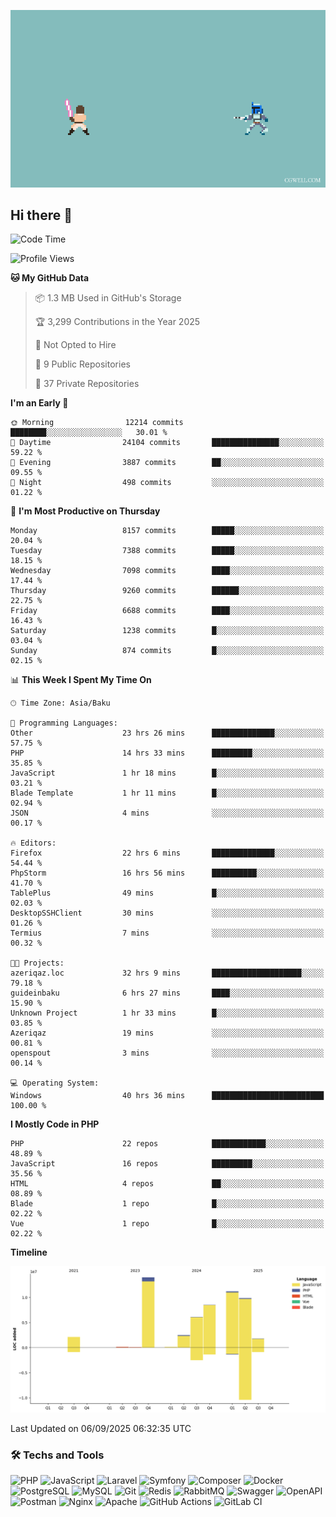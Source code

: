 <!--WALLPAPER-->
<p align='center'>
  <img src='assets/wallpapers/14.gif' alt='Banner'>
</p>
<!--/WALLPAPER-->

## Hi there 👋

<!--START_SECTION:waka-->
![Code Time](http://img.shields.io/badge/Code%20Time-235%20hrs%2049%20mins-blue)

![Profile Views](http://img.shields.io/badge/Profile%20Views-0-blue)

**🐱 My GitHub Data** 

> 📦 1.3 MB Used in GitHub's Storage 
 > 
> 🏆 3,299 Contributions in the Year 2025
 > 
> 🚫 Not Opted to Hire
 > 
> 📜 9 Public Repositories 
 > 
> 🔑 37 Private Repositories 
 > 
**I'm an Early 🐤** 

```text
🌞 Morning                12214 commits       ████████░░░░░░░░░░░░░░░░░   30.01 % 
🌆 Daytime                24104 commits       ███████████████░░░░░░░░░░   59.22 % 
🌃 Evening                3887 commits        ██░░░░░░░░░░░░░░░░░░░░░░░   09.55 % 
🌙 Night                  498 commits         ░░░░░░░░░░░░░░░░░░░░░░░░░   01.22 % 
```
📅 **I'm Most Productive on Thursday** 

```text
Monday                   8157 commits        █████░░░░░░░░░░░░░░░░░░░░   20.04 % 
Tuesday                  7388 commits        █████░░░░░░░░░░░░░░░░░░░░   18.15 % 
Wednesday                7098 commits        ████░░░░░░░░░░░░░░░░░░░░░   17.44 % 
Thursday                 9260 commits        ██████░░░░░░░░░░░░░░░░░░░   22.75 % 
Friday                   6688 commits        ████░░░░░░░░░░░░░░░░░░░░░   16.43 % 
Saturday                 1238 commits        █░░░░░░░░░░░░░░░░░░░░░░░░   03.04 % 
Sunday                   874 commits         █░░░░░░░░░░░░░░░░░░░░░░░░   02.15 % 
```


📊 **This Week I Spent My Time On** 

```text
🕑︎ Time Zone: Asia/Baku

💬 Programming Languages: 
Other                    23 hrs 26 mins      ██████████████░░░░░░░░░░░   57.75 % 
PHP                      14 hrs 33 mins      █████████░░░░░░░░░░░░░░░░   35.85 % 
JavaScript               1 hr 18 mins        █░░░░░░░░░░░░░░░░░░░░░░░░   03.21 % 
Blade Template           1 hr 11 mins        █░░░░░░░░░░░░░░░░░░░░░░░░   02.94 % 
JSON                     4 mins              ░░░░░░░░░░░░░░░░░░░░░░░░░   00.17 % 

🔥 Editors: 
Firefox                  22 hrs 6 mins       ██████████████░░░░░░░░░░░   54.44 % 
PhpStorm                 16 hrs 56 mins      ██████████░░░░░░░░░░░░░░░   41.70 % 
TablePlus                49 mins             █░░░░░░░░░░░░░░░░░░░░░░░░   02.03 % 
DesktopSSHClient         30 mins             ░░░░░░░░░░░░░░░░░░░░░░░░░   01.26 % 
Termius                  7 mins              ░░░░░░░░░░░░░░░░░░░░░░░░░   00.32 % 

🐱‍💻 Projects: 
azeriqaz.loc             32 hrs 9 mins       ████████████████████░░░░░   79.18 % 
guideinbaku              6 hrs 27 mins       ████░░░░░░░░░░░░░░░░░░░░░   15.90 % 
Unknown Project          1 hr 33 mins        █░░░░░░░░░░░░░░░░░░░░░░░░   03.85 % 
Azeriqaz                 19 mins             ░░░░░░░░░░░░░░░░░░░░░░░░░   00.81 % 
openspout                3 mins              ░░░░░░░░░░░░░░░░░░░░░░░░░   00.14 % 

💻 Operating System: 
Windows                  40 hrs 36 mins      █████████████████████████   100.00 % 
```

**I Mostly Code in PHP** 

```text
PHP                      22 repos            ████████████░░░░░░░░░░░░░   48.89 % 
JavaScript               16 repos            █████████░░░░░░░░░░░░░░░░   35.56 % 
HTML                     4 repos             ██░░░░░░░░░░░░░░░░░░░░░░░   08.89 % 
Blade                    1 repo              █░░░░░░░░░░░░░░░░░░░░░░░░   02.22 % 
Vue                      1 repo              █░░░░░░░░░░░░░░░░░░░░░░░░   02.22 % 
```



**Timeline**

![Lines of Code chart](https://raw.githubusercontent.com/feridnesibzade/feridnesibzade/main/assets/bar_graph.png)


 Last Updated on 06/09/2025 06:32:35 UTC
<!--END_SECTION:waka-->

### 🛠️ Techs and Tools

![PHP](https://img.shields.io/badge/PHP-777BB4?style=for-the-badge&logo=php&logoColor=white)
![JavaScript](https://img.shields.io/badge/JavaScript-F7DF1E?style=for-the-badge&logo=javascript&logoColor=000)
![Laravel](https://img.shields.io/badge/Laravel-F55247?style=for-the-badge&logo=laravel&logoColor=white)
![Symfony](https://img.shields.io/badge/Symfony-000000?style=for-the-badge&logo=symfony&logoColor=white)
![Composer](https://img.shields.io/badge/Composer-885630?style=for-the-badge&logo=composer&logoColor=white)
![Docker](https://img.shields.io/badge/Docker-2496ED?style=for-the-badge&logo=docker&logoColor=white)
![PostgreSQL](https://img.shields.io/badge/PostgreSQL-4169E1?style=for-the-badge&logo=postgresql&logoColor=white)
![MySQL](https://img.shields.io/badge/MySQL-4479A1?style=for-the-badge&logo=mysql&logoColor=white)
![Git](https://img.shields.io/badge/Git-F05032?style=for-the-badge&logo=git&logoColor=white)
![Redis](https://img.shields.io/badge/Redis-DC382D?style=for-the-badge&logo=redis&logoColor=white)
![RabbitMQ](https://img.shields.io/badge/RabbitMQ-FF6600?style=for-the-badge&logo=rabbitmq&logoColor=white)
![Swagger](https://img.shields.io/badge/Swagger-85EA2D?style=for-the-badge&logo=swagger&logoColor=black)
![OpenAPI](https://img.shields.io/badge/OpenAPI-6BA539?style=for-the-badge&logo=openapiinitiative&logoColor=white)
![Postman](https://img.shields.io/badge/Postman-FF6C37?style=for-the-badge&logo=postman&logoColor=white)
![Nginx](https://img.shields.io/badge/Nginx-009639?style=for-the-badge&logo=nginx&logoColor=white)
![Apache](https://img.shields.io/badge/Apache-D22128?style=for-the-badge&logo=apache&logoColor=white)
![GitHub Actions](https://img.shields.io/badge/GitHub%20Actions-2088FF?style=for-the-badge&logo=githubactions&logoColor=white)
![GitLab CI](https://img.shields.io/badge/GitLab%20CI-FC6D26?style=for-the-badge&logo=gitlab&logoColor=white)

